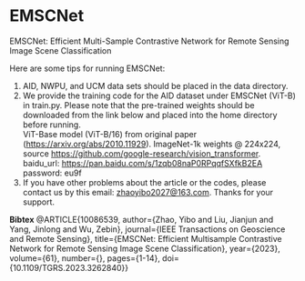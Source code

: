 # EMSCNet
EMSCNet: Efficient Multi-Sample Contrastive Network for Remote Sensing Image Scene Classification

Here are some tips for running EMSCNet:  
1. AID, NWPU, and UCM data sets should be placed in the data directory.  
2. We provide the training code for the AID dataset under EMSCNet (ViT-B) in train.py. Please note that the pre-trained weights should be downloaded from the link below and placed into the home directory before running.  
     ViT-Base model (ViT-B/16) from original paper (https://arxiv.org/abs/2010.11929).
     ImageNet-1k weights @ 224x224, source https://github.com/google-research/vision_transformer.
     baidu_url: https://pan.baidu.com/s/1zqb08naP0RPqqfSXfkB2EA password: eu9f  
3. If you have other problems about the article or the codes, please contact us by this email: zhaoyibo2027@163.com. Thanks for your support.

**Bibtex**
@ARTICLE{10086539,
  author={Zhao, Yibo and Liu, Jianjun and Yang, Jinlong and Wu, Zebin},
  journal={IEEE Transactions on Geoscience and Remote Sensing}, 
  title={EMSCNet: Efficient Multisample Contrastive Network for Remote Sensing Image Scene Classification}, 
  year={2023},
  volume={61},
  number={},
  pages={1-14},
  doi={10.1109/TGRS.2023.3262840}}
